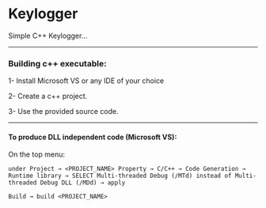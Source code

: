 # Keylogger
Simple C++ Keylogger...

---

### Building c++ executable: ###

1- Install  Microsoft VS or any IDE of your choice

2- Create a c++ project.

3- Use the provided source code.

---

#### To produce DLL independent code (Microsoft VS): ####

On the top menu:

    under Project → <PROJECT_NAME> Property → C/C++ → Code Generation → Runtime library → SELECT Multi-threaded Debug (/MTd) instead of Multi-threaded Debug DLL (/MDd) → apply

    Build → build <PROJECT_NAME>
